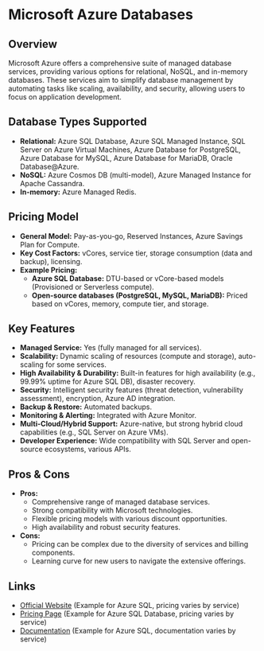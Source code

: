 # Microsoft Azure Databases

## Overview
Microsoft Azure offers a comprehensive suite of managed database services, providing various options for relational, NoSQL, and in-memory databases. These services aim to simplify database management by automating tasks like scaling, availability, and security, allowing users to focus on application development.

## Database Types Supported
*   **Relational:** Azure SQL Database, Azure SQL Managed Instance, SQL Server on Azure Virtual Machines, Azure Database for PostgreSQL, Azure Database for MySQL, Azure Database for MariaDB, Oracle Database@Azure.
*   **NoSQL:** Azure Cosmos DB (multi-model), Azure Managed Instance for Apache Cassandra.
*   **In-memory:** Azure Managed Redis.

## Pricing Model
*   **General Model:** Pay-as-you-go, Reserved Instances, Azure Savings Plan for Compute.
*   **Key Cost Factors:** vCores, service tier, storage consumption (data and backup), licensing.
*   **Example Pricing:**
    *   **Azure SQL Database:** DTU-based or vCore-based models (Provisioned or Serverless compute).
    *   **Open-source databases (PostgreSQL, MySQL, MariaDB):** Priced based on vCores, memory, compute tier, and storage.

## Key Features
*   **Managed Service:** Yes (fully managed for all services).
*   **Scalability:** Dynamic scaling of resources (compute and storage), auto-scaling for some services.
*   **High Availability & Durability:** Built-in features for high availability (e.g., 99.99% uptime for Azure SQL DB), disaster recovery.
*   **Security:** Intelligent security features (threat detection, vulnerability assessment), encryption, Azure AD integration.
*   **Backup & Restore:** Automated backups.
*   **Monitoring & Alerting:** Integrated with Azure Monitor.
*   **Multi-Cloud/Hybrid Support:** Azure-native, but strong hybrid cloud capabilities (e.g., SQL Server on Azure VMs).
*   **Developer Experience:** Wide compatibility with SQL Server and open-source ecosystems, various APIs.

## Pros & Cons
*   **Pros:**
    *   Comprehensive range of managed database services.
    *   Strong compatibility with Microsoft technologies.
    *   Flexible pricing models with various discount opportunities.
    *   High availability and robust security features.
*   **Cons:**
    *   Pricing can be complex due to the diversity of services and billing components.
    *   Learning curve for new users to navigate the extensive offerings.

## Links
*   [Official Website](https://azure.microsoft.com/en-us/products/azure-sql/) (Example for Azure SQL, pricing varies by service)
*   [Pricing Page](https://azure.microsoft.com/en-us/pricing/details/azure-sql-database/) (Example for Azure SQL Database, pricing varies by service)
*   [Documentation](https://docs.microsoft.com/en-us/azure/azure-sql/) (Example for Azure SQL, documentation varies by service)